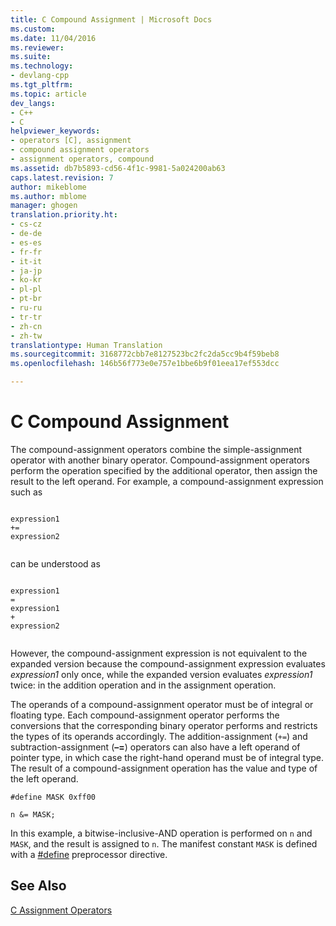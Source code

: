 ```yaml
---
title: C Compound Assignment | Microsoft Docs
ms.custom: 
ms.date: 11/04/2016
ms.reviewer: 
ms.suite: 
ms.technology:
- devlang-cpp
ms.tgt_pltfrm: 
ms.topic: article
dev_langs:
- C++
- C
helpviewer_keywords:
- operators [C], assignment
- compound assignment operators
- assignment operators, compound
ms.assetid: db7b5893-cd56-4f1c-9981-5a024200ab63
caps.latest.revision: 7
author: mikeblome
ms.author: mblome
manager: ghogen
translation.priority.ht:
- cs-cz
- de-de
- es-es
- fr-fr
- it-it
- ja-jp
- ko-kr
- pl-pl
- pt-br
- ru-ru
- tr-tr
- zh-cn
- zh-tw
translationtype: Human Translation
ms.sourcegitcommit: 3168772cbb7e8127523bc2fc2da5cc9b4f59beb8
ms.openlocfilehash: 146b56f773e0e757e1bbe6b9f01eea17ef553dcc

---
```

# C Compound Assignment
The compound-assignment operators combine the simple-assignment operator with another binary operator. Compound-assignment operators perform the operation specified by the additional operator, then assign the result to the left operand. For example, a compound-assignment expression such as  
  
```  
  
expression1  
+=  
expression2  
  
```  
  
 can be understood as  
  
```  
  
expression1  
=  
expression1  
+  
expression2  
  
```  
  
 However, the compound-assignment expression is not equivalent to the expanded version because the compound-assignment expression evaluates *expression1* only once, while the expanded version evaluates *expression1* twice: in the addition operation and in the assignment operation.  
  
 The operands of a compound-assignment operator must be of integral or floating type. Each compound-assignment operator performs the conversions that the corresponding binary operator performs and restricts the types of its operands accordingly. The addition-assignment (`+=`) and subtraction-assignment (**–=**) operators can also have a left operand of pointer type, in which case the right-hand operand must be of integral type. The result of a compound-assignment operation has the value and type of the left operand.  
  
```  
#define MASK 0xff00  
  
n &= MASK;  
```  
  
 In this example, a bitwise-inclusive-AND operation is performed on `n` and `MASK`, and the result is assigned to `n`. The manifest constant `MASK` is defined with a [#define](../preprocessor/hash-define-directive-c-cpp.md) preprocessor directive.  
  
## See Also  
 [C Assignment Operators](../c-language/c-assignment-operators.md)


<!--HONumber=Jan17_HO2-->


